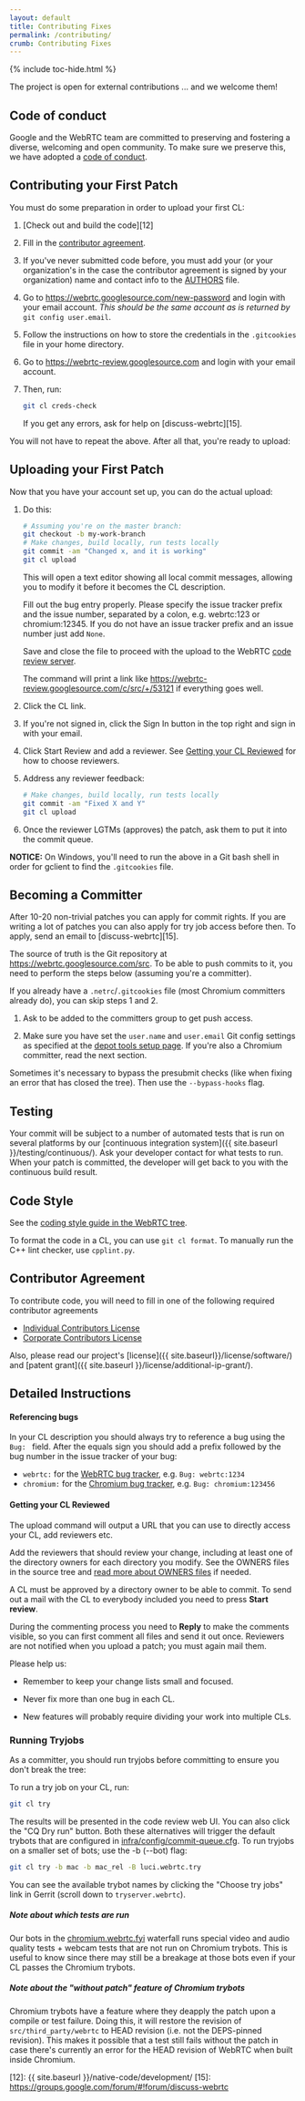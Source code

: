 ```yaml
---
layout: default
title: Contributing Fixes
permalink: /contributing/
crumb: Contributing Fixes
---
```



{% include toc-hide.html %}

The project is open for external contributions ... and we welcome them!

## Code of conduct

Google and the WebRTC team are committed to preserving and fostering a diverse, welcoming and open
community.
To make sure we preserve this, we have adopted a [code of conduct](https://webrtc.googlesource.com/src/+/master/CODE_OF_CONDUCT.md).

## Contributing your First Patch

You must do some preparation in order to upload your first CL:

  1. [Check out and build the code][12]

  2. Fill in the [contributor agreement](#contributor-agreement).

  3. If you've never submitted code before, you must add your (or your
     organization's in the case the contributor agreement is signed by your
     organization) name and contact info to the [AUTHORS][9] file.

  4. Go to <https://webrtc.googlesource.com/new-password> and login with
     your email account. *This should be the same account as is returned by*
     `git config user.email`.

  5. Follow the instructions on how to store the credentials in the
     `.gitcookies` file in your home directory.

  6. Go to <https://webrtc-review.googlesource.com> and login with your
     email account.

  7. Then, run:
     ~~~~~ bash
     git cl creds-check
     ~~~~~
     If you get any errors, ask for help on [discuss-webrtc][15].

You will not have to repeat the above. After all that, you're ready to upload:

## Uploading your First Patch

Now that you have your account set up, you can do the actual upload:

  1. Do this:
     ~~~~~ bash
     # Assuming you're on the master branch:
     git checkout -b my-work-branch
     # Make changes, build locally, run tests locally
     git commit -am "Changed x, and it is working"
     git cl upload
     ~~~~~
     This will open a text editor showing all local commit messages, allowing you
     to modify it before it becomes the CL description.

     Fill out the bug entry properly. Please specify the issue tracker prefix and
     the issue number, separated by a colon, e.g. webrtc:123 or chromium:12345.
     If you do not have an issue tracker prefix and an issue number just add
     `None`.

     Save and close the file to proceed with the upload to the WebRTC [code review server][3].

     The command will print a link like <https://webrtc-review.googlesource.com/c/src/+/53121>
     if everything goes well.

  2. Click the CL link.

  3. If you're not signed in, click the Sign In button in the top right and sign
  in with your email.

  4. Click Start Review and add a reviewer. See
  [Getting your CL Reviewed](#getting-your-cl-reviewed) for how to choose
  reviewers.

  5. Address any reviewer feedback:
     ~~~~~ bash
     # Make changes, build locally, run tests locally
     git commit -am "Fixed X and Y"
     git cl upload
     ~~~~~

  6. Once the reviewer LGTMs (approves) the patch, ask them to put it into the
  commit queue.

**NOTICE:** On Windows, you'll need to run the above in a Git bash shell in order
for gclient to find the `.gitcookies` file.

## Becoming a Committer

After 10-20 non-trivial patches you can apply for commit rights. If you are
writing a lot of patches you can also apply for try job access before then.
To apply, send an email to [discuss-webrtc][15].

The source of truth is the Git repository at
<https://webrtc.googlesource.com/src>. To be able to push
commits to it, you need to perform the steps below (assuming you're a
committer).

If you already have a `.netrc`/`.gitcookies` file (most Chromium committers
already do), you can skip steps 1 and 2.

  1. Ask to be added to the committers group to get push access.

  2. Make sure you have set the `user.name` and `user.email` Git config
     settings as specified at the [depot tools setup page][9]. If you're also
     a Chromium committer, read the next section.

Sometimes it's necessary to bypass the presubmit checks (like when fixing an
error that has closed the tree). Then use the `--bypass-hooks` flag.

## Testing

Your commit will be subject to a number of automated tests that is run on
several platforms by our [continuous integration
system]({{ site.baseurl }}/testing/continuous/). Ask your developer contact
for what tests to run. When your patch is committed, the developer will get
back to you with the continuous build result.


## Code Style

See the [coding style guide in the WebRTC tree][webrtc-coding-style].

[webrtc-coding-style]: https://webrtc.googlesource.com/src/+/HEAD/style-guide.md

To format the code in a CL, you can use `git cl format`.
To manually run the C++ lint checker, use `cpplint.py`.


## Contributor Agreement

To contribute code, you will need to fill in one of the following required
contributor agreements

  * [Individual Contributors License][1]
  * [Corporate Contributors License][2]

Also, please read our project's
[license]({{ site.baseurl}}/license/software/) and
[patent grant]({{ site.baseurl }}/license/additional-ip-grant/).


## Detailed Instructions

#### Referencing bugs

In your CL description you should always try to reference a bug using the
`Bug: ` field. After the equals sign you should add a prefix followed by the bug
number in the issue tracker of your bug:

* `webrtc:` for the [WebRTC bug tracker][10], e.g. `Bug: webrtc:1234`
* `chromium:` for the [Chromium bug tracker][11], e.g. `Bug: chromium:123456`


#### Getting your CL Reviewed

The upload command will output a URL that you can use to directly access your
CL, add reviewers etc.

Add the reviewers that should review your change, including at least one of
the directory owners for each directory you modify. See the OWNERS files in
the source tree and [read more about OWNERS files][4] if needed.

A CL must be approved by a directory owner to be able to commit. To send out a
mail with the CL to everybody included you need to press **Start review**.

During the commenting process you need to **Reply** to make the comments
visible, so you can first comment all files and send it out once. Reviewers are
not notified when you upload a patch; you must again mail them.

Please help us:

  * Remember to keep your change lists small and focused.

  * Never fix more than one bug in each CL.

  * New features will probably require dividing your work into multiple CLs.

### Running Tryjobs

As a committer, you should run tryjobs before committing to ensure you don't
break the tree:

To run a try job on your CL, run:

~~~~~ bash
git cl try
~~~~~

The results will be presented in the code review web UI. You can also click the
"CQ Dry run" button. Both these alternatives will trigger the default trybots
that are configured in [infra/config/commit-queue.cfg][5].
To run tryjobs on a smaller set of bots; use the -b (--bot) flag:

~~~~~ bash
git cl try -b mac -b mac_rel -B luci.webrtc.try
~~~~~
You can see the available trybot names by clicking the "Choose try jobs" link in
Gerrit (scroll down to `tryserver.webrtc`).

##### Note about which tests are run
Our bots in the [chromium.webrtc.fyi][6] waterfall runs special video and audio
quality tests + webcam tests that are not run on Chromium trybots. This is
useful to know since there may still be a breakage at those bots even if your CL
passes the Chromium trybots.

##### Note about the "without patch" feature of Chromium trybots
Chromium trybots have a feature where they deapply the patch upon a compile or
test failure. Doing this, it will restore the revision of
`src/third_party/webrtc` to HEAD revision (i.e. not the DEPS-pinned revision).
This makes it possible that a test still fails without the patch in case there's
currently an error for the HEAD revision of WebRTC when built inside Chromium.


[1]: https://cla.developers.google.com/about/google-individual
[2]: https://cla.developers.google.com/about/google-corporate
[3]: https://webrtc-review.googlesource.com/
[4]: http://www.chromium.org/developers/owners-files
[5]: https://webrtc.googlesource.com/src/+/infra/config/commit-queue.cfg
[6]: https://build.chromium.org/p/chromium.webrtc.fyi/waterfall
[7]: https://code.google.com/p/chromium/codesearch#chromium/src/DEPS
[9]: https://webrtc.googlesource.com/src/+/master/AUTHORS
[10]: https://bugs.webrtc.org
[11]: https://crbug.com
[12]: {{ site.baseurl }}/native-code/development/
[15]: https://groups.google.com/forum/#!forum/discuss-webrtc
